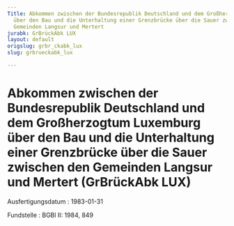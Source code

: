 ```yaml
---
Title: Abkommen zwischen der Bundesrepublik Deutschland und dem Großherzogtum Luxemburg
  über den Bau und die Unterhaltung einer Grenzbrücke über die Sauer zwischen den
  Gemeinden Langsur und Mertert
jurabk: GrBrückAbk LUX
layout: default
origslug: grbr_ckabk_lux
slug: grbrueckabk_lux

---
```


# Abkommen zwischen der Bundesrepublik Deutschland und dem Großherzogtum Luxemburg über den Bau und die Unterhaltung einer Grenzbrücke über die Sauer zwischen den Gemeinden Langsur und Mertert (GrBrückAbk LUX)

Ausfertigungsdatum
:   1983-01-31

Fundstelle
:   BGBl II: 1984, 849

